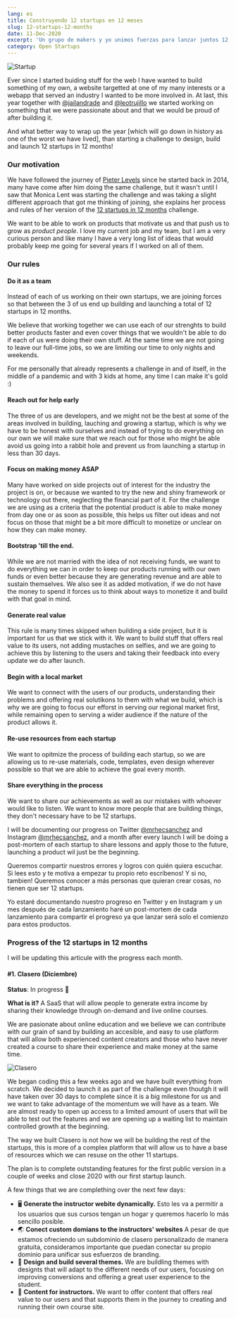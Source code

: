 ```yaml
---
lang: es
title: Construyendo 12 startups en 12 meses
slug: 12-startups-12-months
date: 11-Dec-2020
excerpt: 'Un grupo de makers y yo unimos fuerzas para lanzar juntos 12 OPEN startups a lo largo de un año'
category: Open Startups
---
```


![Startup](/assets/img/12-mexican-startups.jpg)

Ever since I started buiding stuff for the web I have wanted to build something of my own, a website targetted at one of my many interests or a webapp that served an industry I wanted to be more involved in. At last, this year together with [@jailandrade](https://twitter.com/jailandrade) and [@leotrujillo](https://twitter.com/elgatoironico) we started working on something that we were passionate about and that we would be proud of after building it.

And what better way to wrap up the year [which will go down in history as one of the worst we have lived], than starting a challenge to design, build and launch 12 startups in 12 months!

### Our motivation

We have followed the journey of [Pieter Levels](https://levels.io/12-startups-12-months/) since he started back in 2014, many have come after him doing the same challenge, but it wasn't until I saw that Monica Lent was starting the challenge and was taking a slight different approach that got me thinking of joining, she explains her process and rules of her version of the [12 startups in 12 months](https://monicalent.com/12x-startup/) challenge.

We want to be able to work on products that motivate us and that push us to grow as _product people_. I love my current job and my team, but I am a very curious person and like many I have a very long list of ideas that would probably keep me going for several years if I worked on all of them.

### Our rules

#### Do it as a team

Instead of each of us working on their own startups, we are joining forces so that between the 3 of us end up building and launching a total of 12 startups in 12 months.

We believe that working together we can use each of our strenghts to build better products faster and even cover things that we wouldn't be able to do if each of us were doing their own stuff. At the same time we are not going to leave our full-time jobs, so we are limiting our time to only nights and weekends.

For me personally that already represents a challenge in and of itself, in the middle of a pandemic and with 3 kids at home, any time I can make it's gold :)

#### Reach out for help early

The three of us are developers, and we might not be the best at some of the areas involved in building, lauching and growing a startup, which is why we have to be honest with ourselves and instead of trying to do everything on our own we will make sure that we reach out for those who might be able avoid us going into a rabbit hole and prevent us from launching a startup in less than 30 days.

#### Focus on making money ASAP

Many have worked on side projects out of interest for the industry the project is on, or because we wanted to try the new and shiny framework or technology out there, neglecting the financial part of it. For the challenge we are using as a criteria that the potential product is able to make money from day one or as soon as possible, this helps us filter out ideas and not focus on those that might be a bit more difficult to monetize or unclear on how they can make money.

#### Bootstrap 'till the end.

While we are not married with the idea of not receiving funds, we want to do everything we can in order to keep our products running with our own funds or even better because they are generating revenue and are able to sustain themselves.
We also see it as added motivation, if we do not have the money to spend it forces us to think about ways to monetize it and build with that goal in mind.

#### Generate real value

This rule is many times skipped when building a side project, but it is important for us that we stick with it. We want to build stuff that offers real value to its users, not adding mustaches on selfies, and we are going to achieve this by listening to the users and taking their feedback into every update we do after launch.

#### Begin with a local market

We want to connect with the users of our products, understanding their problems and offering real solutikons to them with what we build, which is why we are going to focus our efforst in serving our regional market first, while remaining open to serving a wider audience if the nature of the product allows it.

#### Re-use resources from each startup

We want to opitmize the process of building each startup, so we are allowing us to re-use materials, code, templates, even design wherever possible so that we are able to achieve the goal every month.

#### Share everything in the process

We want to share our achievements as well as our mistakes with whoever would like to listen. We want to know more people that are building things, they don't necessary have to be 12 startups.

I will be documenting our progress on Twitter [@mrhecsanchez](https://twitter.com/mrhecsanchez) and Instagram [@mrhecsanchez](https://instagram.com/mrhecsanchez), and a month after every launch I will be doing a post-mortem of each startup to share lessons and apply those to the future, launching a product wil just be the beginning.

Queremos compartir nuestros errores y logros con quién quiera escuchar. Si lees esto y te motiva a empezar tu propio reto escríbenos! Y si no, tambien! Queremos conocer a más personas que quieran crear cosas, no tienen que ser 12 startups.

Yo estaré documentando nuestro progreso en Twitter y en Instagram y un mes después de cada lanzamiento haré un post-mortem de cada lanzamiento para compartir el progreso ya que lanzar será solo el comienzo para estos productos.

### Progress of the 12 startups in 12 months

I will be updating this articule with the progress each month.

#### #1. Clasero (Diciembre)

**Status**: In progress 🚧

**What is it?**
A SaaS that will allow people to generate extra income by sharing their knowledge through on-demand and live online courses.

We are pasionate about online education and we believe we can contribute with our grain of sand by building an accesible, and easy to use platform that will allow both experienced content creators and those who have never created a course to share their experience and make money at the same time.

![Clasero](/assets/img/clasero.png)

We began coding this a few weeks ago and we have built everything from scratch. We decided to launch it as part of the challenge even thoutgh it will have taken over 30 days to complete since it is a big milestone for us and we want to take advantage of the momentum we will have as a team. We are almost ready to open up access to a limited amount of users that will be able to test out the features and we are opening up a waiting list to maintain controlled growth at the beginning.

The way we built Clasero is not how we will be building the rest of the startups, this is more of a complex platform that will allow us to have a base of resources which we can resuse on the other 11 startups.

The plan is to complete outstanding features for the first public version in a couple of weeks and close 2020 with our first startup launch.

A few things that we are complething over the next few days:

- 🖥 **Generate the instructor webite dynamically.**
  Esto les va a permitir a los usuarios que sus cursos tengan un hogar y queremos hacerlo lo más sencillo posible.
- 🌏 **Conect custom domians to the instructors' websites** A pesar de que estamos ofreciendo un subdominio de clasero personalizado de manera gratuita, consideramos importante que puedan conectar su propio dominio para unificar sus esfuerzos de branding.
- 🎨 **Design and build several themes.**
  We are buildling themes with designts that will adapt to the different needs of our users, focusing on improving conversions and offering a great user experience to the student.
- 📝 **Content for instructors.**
  We want to offer content that offers real value to our users and that supports them in the journey to creating and running their own course site.
